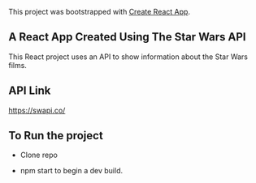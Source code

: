 This project was bootstrapped with [Create React App](https://github.com/facebook/create-react-app).

## A React App Created Using The Star Wars API

This React project uses an API to show information about the Star Wars films. 

## API Link

https://swapi.co/

## To Run the project

- Clone repo

- npm start to begin a dev build.
